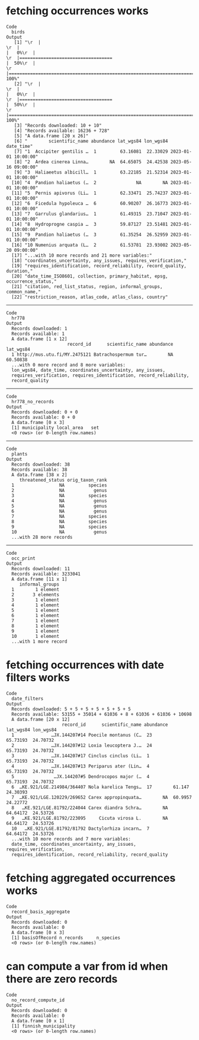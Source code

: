 # fetching occurrences works

    Code
      birds
    Output
       [1] "\r  |                                                                            \r  |                                                                      |   0%\r  |                                                                            \r  |===================================                                   |  50%\r  |                                                                            \r  |======================================================================| 100%"
       [2] "\r  |                                                                            \r  |                                                                      |   0%\r  |                                                                            \r  |===================================                                   |  50%\r  |                                                                            \r  |======================================================================| 100%"
       [3] "Records downloaded: 10 + 10"                                                                                                                                                                                                                                                                                                                                                                                                                                                                           
       [4] "Records available: 16236 + 728"                                                                                                                                                                                                                                                                                                                                                                                                                                                                        
       [5] "A data.frame [20 x 26]"                                                                                                                                                                                                                                                                                                                                                                                                                                                                                
       [6] "        scientific_name abundance lat_wgs84 lon_wgs84           date_time"                                                                                                                                                                                                                                                                                                                                                                                                                             
       [7] "1  Accipiter gentilis …  1         63.16081  22.33029 2023-01-01 10:00:00"                                                                                                                                                                                                                                                                                                                                                                                                                             
       [8] "2  Ardea cinerea Linna…        NA  64.65075  24.42538 2023-05-16 09:00:00"                                                                                                                                                                                                                                                                                                                                                                                                                             
       [9] "3  Haliaeetus albicill…  1         63.22185  21.52314 2023-01-01 10:00:00"                                                                                                                                                                                                                                                                                                                                                                                                                             
      [10] "4  Pandion haliaetus (…  2               NA        NA 2023-01-01 10:00:00"                                                                                                                                                                                                                                                                                                                                                                                                                             
      [11] "5  Pernis apivorus (Li…  1         62.33471  25.74237 2023-01-01 10:00:00"                                                                                                                                                                                                                                                                                                                                                                                                                             
      [12] "6  Ficedula hypoleuca …  6         60.90207  26.16773 2023-01-01 10:00:00"                                                                                                                                                                                                                                                                                                                                                                                                                             
      [13] "7  Garrulus glandarius…  1         61.49315  23.71047 2023-01-01 10:00:00"                                                                                                                                                                                                                                                                                                                                                                                                                             
      [14] "8  Hydroprogne caspia …  3         59.87127  23.51481 2023-01-01 10:00:00"                                                                                                                                                                                                                                                                                                                                                                                                                             
      [15] "9  Pandion haliaetus (…  3         61.35254  26.52959 2023-01-01 10:00:00"                                                                                                                                                                                                                                                                                                                                                                                                                             
      [16] "10 Numenius arquata (L…  2         61.53781  23.93002 2023-05-20 09:00:00"                                                                                                                                                                                                                                                                                                                                                                                                                             
      [17] "...with 10 more records and 21 more variables:"                                                                                                                                                                                                                                                                                                                                                                                                                                                        
      [18] "coordinates_uncertainty, any_issues, requires_verification,"                                                                                                                                                                                                                                                                                                                                                                                                                                           
      [19] "requires_identification, record_reliability, record_quality, duration,"                                                                                                                                                                                                                                                                                                                                                                                                                                
      [20] "date_time_ISO8601, collection, primary_habitat, epsg, occurrence_status,"                                                                                                                                                                                                                                                                                                                                                                                                                              
      [21] "citation, red_list_status, region, informal_groups, common_name,"                                                                                                                                                                                                                                                                                                                                                                                                                                      
      [22] "restriction_reason, atlas_code, atlas_class, country"                                                                                                                                                                                                                                                                                                                                                                                                                                                  

---

    Code
      hr778
    Output
      Records downloaded: 1
      Records available: 1
      A data.frame [1 x 12]
                           record_id      scientific_name abundance lat_wgs84
      1 http://mus.utu.fi/MY.2475121 Batrachospermum tur…        NA  60.50838
      ...with 0 more record and 8 more variables:
      lon_wgs84, date_time, coordinates_uncertainty, any_issues,
      requires_verification, requires_identification, record_reliability,
      record_quality

---

    Code
      hr778_no_records
    Output
      Records downloaded: 0 + 0
      Records available: 0 + 0
      A data.frame [0 x 3]
      [1] municipality local_area   set         
      <0 rows> (or 0-length row.names)

---

    Code
      plants
    Output
      Records downloaded: 38
      Records available: 38
      A data.frame [38 x 2]
         threatened_status orig_taxon_rank
      1                 NA         species
      2                 NA           genus
      3                 NA         species
      4                 NA           genus
      5                 NA           genus
      6                 NA           genus
      7                 NA         species
      8                 NA         species
      9                 NA         species
      10                NA           genus
      ...with 28 more records

---

    Code
      occ_print
    Output
      Records downloaded: 11
      Records available: 3233041
      A data.frame [11 x 1]
         informal_groups
      1        1 element
      2       3 elements
      3        1 element
      4        1 element
      5        1 element
      6        1 element
      7        1 element
      8        1 element
      9        1 element
      10       1 element
      ...with 1 more record

# fetching occurrences with date filters works

    Code
      date_filters
    Output
      Records downloaded: 5 + 5 + 5 + 5 + 5 + 5 + 5
      Records available: 53155 + 35014 + 61036 + 8 + 61036 + 61036 + 10698
      A data.frame [20 x 12]
                         record_id      scientific_name abundance lat_wgs84 lon_wgs84
      1              …JX.144207#14 Poecile montanus (C…  23        65.73193  24.70732
      2              …JX.144207#12 Loxia leucoptera J.…  24        65.73193  24.70732
      3              …JX.144207#17 Cinclus cinclus (Li…  1         65.73193  24.70732
      4              …JX.144207#13 Periparus ater (Lin…  4         65.73193  24.70732
      5               …JX.144207#5 Dendrocopos major (…  4         65.73193  24.70732
      6  …KE.921/LGE.214984/364407 Nola karelica Tengs…  17        61.147    24.30393
      7  …KE.921/LGE.120229/269652 Carex appropinquata…        NA  60.9957   24.22772
      8   …KE.921/LGE.81792/224044 Carex diandra Schra…        NA  64.64172  24.53726
      9   …KE.921/LGE.81792/223095     Cicuta virosa L.        NA  64.64172  24.53726
      10   …KE.921/LGE.81792/81792 Dactylorhiza incarn…  7         64.64172  24.53726
      ...with 10 more records and 7 more variables:
      date_time, coordinates_uncertainty, any_issues, requires_verification,
      requires_identification, record_reliability, record_quality

# fetching aggregated occurrences works

    Code
      record_basis_aggregate
    Output
      Records downloaded: 0
      Records available: 0
      A data.frame [0 x 3]
      [1] basisOfRecord n_records     n_species    
      <0 rows> (or 0-length row.names)

# can compute a var from id when there are zero records

    Code
      no_record_compute_id
    Output
      Records downloaded: 0
      Records available: 0
      A data.frame [0 x 1]
      [1] finnish_municipality
      <0 rows> (or 0-length row.names)

